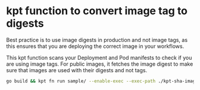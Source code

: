 # kpt function to convert image tag to digests

Best practice is to use image digests in production and not image tags, as this
ensures that you are deploying the correct image in your workflows.

This kpt function scans your Deployment and Pod manifests to check if you are
using image tags. For public images, it fetches the image digest to make sure
that images are used with their digests and not tags.

```bash
go build && kpt fn run sample/ --enable-exec --exec-path ./kpt-sha-image
```
